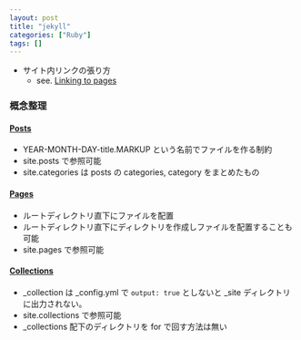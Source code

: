 ```yaml
---
layout: post
title: "jekyll"
categories: ["Ruby"]
tags: []
---
```


- サイト内リンクの張り方
  - see. [Linking to pages](https://jekyllrb.com/docs/liquid/tags/#link)

### 概念整理

#### [Posts](https://jekyllrb.com/docs/posts/)

- YEAR-MONTH-DAY-title.MARKUP という名前でファイルを作る制約
- site.posts で参照可能
- site.categories は posts の categories, category をまとめたもの

#### [Pages](https://jekyllrb.com/docs/pages/)

- ルートディレクトリ直下にファイルを配置
- ルートディレクトリ直下にディレクトリを作成しファイルを配置することも可能
- site.pages で参照可能

#### [Collections](https://jekyllrb.com/docs/collections/)

- \_collection は \_config.yml で `output: true` としないと \_site ディレクトリに出力されない。
- site.collections で参照可能
- \_collections 配下のディレクトリを for で回す方法は無い
